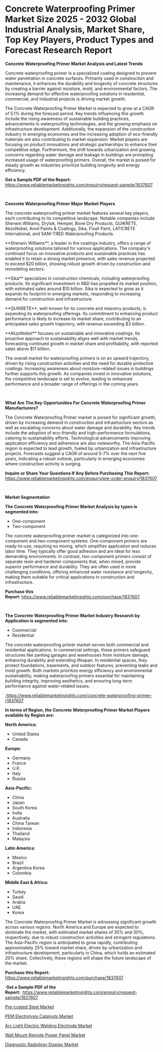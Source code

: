 <p><h1>Concrete Waterproofing Primer Market Size 2025 - 2032 Global Industrial Analysis, Market Share, Top Key Players, Product Types and Forecast Research Report</h1></p><p><strong>Concrete Waterproofing Primer Market Analysis and Latest Trends</strong></p>
<p><p>Concrete waterproofing primer is a specialized coating designed to prevent water penetration in concrete surfaces. Primarily used in construction and maintenance, it enhances the durability and longevity of concrete structures by creating a barrier against moisture, mold, and environmental factors. The increasing demand for effective waterproofing solutions in residential, commercial, and industrial projects is driving market growth.</p><p>The Concrete Waterproofing Primer Market is expected to grow at a CAGR of 5.1% during the forecast period. Key trends influencing this growth include the rising awareness of sustainable building practices, advancements in waterproofing technologies, and the growing emphasis on infrastructure development. Additionally, the expansion of the construction industry in emerging economies and the increasing adoption of eco-friendly materials are also contributing to market expansion. Market players are focusing on product innovations and strategic partnerships to enhance their competitive edge. Furthermore, the shift towards urbanization and growing concerns regarding water damage and leakage in buildings are prompting increased usage of waterproofing primers. Overall, the market is poised for steady growth as industries prioritize building longevity and energy efficiency.</p></p>
<p><strong>Get a Sample PDF of the Report:&nbsp;</strong> <a href="https://www.reliablemarketinsights.com/enquiry/request-sample/1837607?utm_campaign=2013&utm_medium=2&utm_source=Github&utm_content=ia&utm_term=03022025&utm_id=concrete-waterproofing-primer">https://www.reliablemarketinsights.com/enquiry/request-sample/1837607</a></p>
<p>&nbsp;</p>
<p><strong>Concrete Waterproofing Primer Major Market Players</strong></p>
<p><p>The concrete waterproofing primer market features several key players, each contributing to its competitive landscape. Notable companies include Sherwin Williams, Drylok, Hempel, Bone Dry Products, QUIKRETE, AkzoNobel, Anvil Paints & Coatings, Sika, Fixall Paint, LATICRETE International, and SANI-TRED Waterproofing Products.</p><p>**Sherwin Williams**, a leader in the coatings industry, offers a range of waterproofing solutions tailored for various applications. The company's continued focus on innovative products and sustainable practices has enabled it to retain a strong market presence, with sales revenue projected to exceed $20 billion, showing robust growth driven by construction and remodeling sectors.</p><p>**Sika** specializes in construction chemicals, including waterproofing products. Its significant investment in R&D has propelled its market position, with estimated sales around $10 billion. Sika is expected to grow as it expands its footprint in emerging markets, responding to increasing demand for construction and infrastructure.</p><p>**QUIKRETE**, well-known for its concrete and masonry products, is expanding its waterproofing offerings. Its commitment to enhancing product performance is likely to increase its market share, contributing to an anticipated sales growth trajectory, with revenue exceeding $3 billion.</p><p>**AkzoNobel** focuses on sustainable and innovative coatings. Its proactive approach to sustainability aligns well with market trends, forecasting continued growth in market share and profitability, with reported sales above $11 billion. </p><p>The overall market for waterproofing primers is on an upward trajectory, driven by rising construction activities and the need for durable protective coatings. Increasing awareness about moisture-related issues in buildings further supports this growth. As companies invest in innovative solutions, the competitive landscape is set to evolve, leading to enhanced performance and a broader range of offerings in the coming years.</p></p>
<p>&nbsp;</p>
<p><strong>What Are The Key Opportunities For Concrete Waterproofing Primer Manufacturers?</strong></p>
<p><p>The Concrete Waterproofing Primer market is poised for significant growth, driven by increasing demand in construction and infrastructure sectors as well as escalating concerns about water damage and durability. Key trends include the adoption of eco-friendly and high-performance formulations, catering to sustainability efforts. Technological advancements improving application efficiency and adherence are also noteworthy. The Asia-Pacific region is expected to lead growth, fueled by urbanization and infrastructure projects. Forecasts suggest a CAGR of around 5-7% over the next five years, indicating a robust outlook, particularly in emerging economies where construction activity is surging.</p></p>
<p><strong>Inquire or Share Your Questions If Any Before Purchasing This Report:</strong> <a href="https://www.reliablemarketinsights.com/enquiry/pre-order-enquiry/1837607?utm_campaign=2013&utm_medium=2&utm_source=Github&utm_content=ia&utm_term=03022025&utm_id=concrete-waterproofing-primer">https://www.reliablemarketinsights.com/enquiry/pre-order-enquiry/1837607</a></p>
<p>&nbsp;</p>
<p><strong>Market Segmentation</strong></p>
<p><strong>The Concrete Waterproofing Primer Market Analysis by types is segmented into:</strong></p>
<p><ul><li>One-component</li><li>Two-component</li></ul></p>
<p><p>The concrete waterproofing primer market is categorized into one-component and two-component systems. One-component primers are ready-to-use, requiring no mixing, which simplifies application and reduces labor time. They typically offer good adhesion and are ideal for less demanding environments. In contrast, two-component primers consist of separate resin and hardener components that, when mixed, provide superior performance and durability. They are often used in more challenging conditions, offering enhanced water resistance and longevity, making them suitable for critical applications in construction and infrastructure.</p></p>
<p><strong>Purchase this Report:&nbsp;</strong><a href="https://www.reliablemarketinsights.com/purchase/1837607?utm_campaign=2013&utm_medium=2&utm_source=Github&utm_content=ia&utm_term=03022025&utm_id=concrete-waterproofing-primer">https://www.reliablemarketinsights.com/purchase/1837607</a></p>
<p>&nbsp;</p>
<p><strong>The Concrete Waterproofing Primer Market Industry Research by Application is segmented into:</strong></p>
<p><ul><li>Commercial</li><li>Residential</li></ul></p>
<p><p>The concrete waterproofing primer market serves both commercial and residential applications. In commercial settings, these primers safeguard structures like parking garages and warehouses from moisture damage, enhancing durability and extending lifespan. In residential spaces, they protect foundations, basements, and outdoor features, preventing leaks and mold growth. Both markets prioritize energy efficiency and environmental sustainability, making waterproofing primers essential for maintaining building integrity, improving aesthetics, and ensuring long-term performance against water-related issues.</p></p>
<p><a href="https://www.reliablemarketinsights.com/concrete-waterproofing-primer-r1837607?utm_campaign=2013&utm_medium=2&utm_source=Github&utm_content=ia&utm_term=03022025&utm_id=concrete-waterproofing-primer">&nbsp;https://www.reliablemarketinsights.com/concrete-waterproofing-primer-r1837607</a></p>
<p><strong>In terms of Region, the Concrete Waterproofing Primer Market Players available by Region are:</strong></p>
<p>
    <p> <strong> North America: </strong>
        <ul>
            <li>United States</li>
            <li>Canada</li>
        </ul>
        </p> 
    <p> <strong> Europe: </strong>
        <ul>
            <li>Germany</li>
            <li>France</li>
            <li>U.K.</li>
            <li>Italy</li>
            <li>Russia</li>
        </ul>
        </p> 
    <p> <strong> Asia-Pacific: </strong>
        <ul>
            <li>China</li>
            <li>Japan</li>
            <li>South Korea</li>
            <li>India</li>
            <li>Australia</li>
            <li>China Taiwan</li>
            <li>Indonesia</li>
            <li>Thailand</li>
            <li>Malaysia</li>
        </ul>
        </p> 
    <p> <strong> Latin America: </strong>
        <ul>
            <li>Mexico</li>
            <li>Brazil</li>
            <li>Argentina Korea</li>
            <li>Colombia</li>
        </ul>
        </p> 
    <p> <strong> Middle East & Africa: </strong>
        <ul>
            <li>Turkey</li>
            <li>Saudi</li>
            <li>Arabia</li>
            <li>UAE</li>
            <li>Korea</li>
        </ul>
    </p>
    </p>
<p><p>The Concrete Waterproofing Primer Market is witnessing significant growth across various regions. North America and Europe are expected to dominate the market, with estimated market shares of 35% and 30%, respectively, due to robust construction activities and stringent regulations. The Asia-Pacific region is anticipated to grow rapidly, contributing approximately 25% toward market share, driven by urbanization and infrastructure development, particularly in China, which holds an estimated 20% share. Collectively, these regions will shape the future landscape of the market.</p></p>
<p><strong>Purchase this Report: </strong><a href="https://www.reliablemarketinsights.com/purchase/1837607?utm_campaign=2013&utm_medium=2&utm_source=Github&utm_content=ia&utm_term=03022025&utm_id=concrete-waterproofing-primer">https://www.reliablemarketinsights.com/purchase/1837607</a></p>
<p>&nbsp;<strong>Get a Sample PDF of the Report:&nbsp;&nbsp;</strong><a href="https://www.reliablemarketinsights.com/enquiry/request-sample/1837607?utm_campaign=2013&utm_medium=2&utm_source=Github&utm_content=ia&utm_term=03022025&utm_id=concrete-waterproofing-primer">https://www.reliablemarketinsights.com/enquiry/request-sample/1837607</a></p>
<p><strong></strong></p>
<p><p><a href="https://www.linkedin.com/pulse/projected-growth-pre-coated-steel-market-key-forces-staggering-n5rve?utm_campaign=2013&utm_medium=2&utm_source=Github&utm_content=ia&utm_term=03022025&utm_id=concrete-waterproofing-primer">Pre-coated Steel Market</a></p><p><a href="https://github.com/MariaWashington76/Market-Research-Report-List-1/blob/main/pem-electrolysis-catalysts-market.md?utm_campaign=2013&utm_medium=2&utm_source=Github&utm_content=ia&utm_term=03022025&utm_id=concrete-waterproofing-primer">PEM Electrolysis Catalysts Market</a></p><p><a href="https://www.linkedin.com/pulse/arc-light-electric-welding-electrode-market-outlook-current-dwrqf?utm_campaign=2013&utm_medium=2&utm_source=Github&utm_content=ia&utm_term=03022025&utm_id=concrete-waterproofing-primer">Arc Light Electric Welding Electrode Market</a></p><p><a href="https://www.linkedin.com/pulse/wall-mount-remote-power-panel-market-size-forecast-2025-2032-i6nve?utm_campaign=2013&utm_medium=2&utm_source=Github&utm_content=ia&utm_term=03022025&utm_id=concrete-waterproofing-primer">Wall Mount Remote Power Panel Market</a></p><p><a href="https://www.linkedin.com/pulse/diagnostic-radiology-display-market-projections-2025-2032-jisyf?utm_campaign=2013&utm_medium=2&utm_source=Github&utm_content=ia&utm_term=03022025&utm_id=concrete-waterproofing-primer">Diagnostic Radiology Display Market</a></p></p>